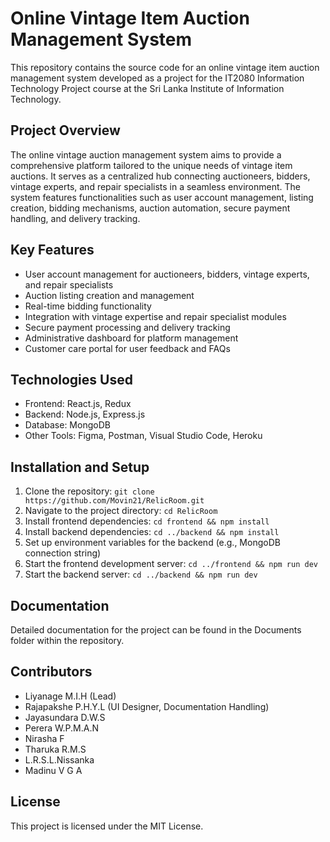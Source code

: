 # Online Vintage Item Auction Management System

This repository contains the source code for an online vintage item auction management system developed as a project for the IT2080 Information Technology Project course at the Sri Lanka Institute of Information Technology.

## Project Overview

The online vintage auction management system aims to provide a comprehensive platform tailored to the unique needs of vintage item auctions. It serves as a centralized hub connecting auctioneers, bidders, vintage experts, and repair specialists in a seamless environment. The system features functionalities such as user account management, listing creation, bidding mechanisms, auction automation, secure payment handling, and delivery tracking.

## Key Features

- User account management for auctioneers, bidders, vintage experts, and repair specialists
- Auction listing creation and management
- Real-time bidding functionality
- Integration with vintage expertise and repair specialist modules
- Secure payment processing and delivery tracking
- Administrative dashboard for platform management
- Customer care portal for user feedback and FAQs

## Technologies Used

- Frontend: React.js, Redux
- Backend: Node.js, Express.js
- Database: MongoDB
- Other Tools: Figma, Postman, Visual Studio Code, Heroku

## Installation and Setup

1. Clone the repository: `git clone https://github.com/Movin21/RelicRoom.git`
2. Navigate to the project directory: `cd RelicRoom`
3. Install frontend dependencies: `cd frontend && npm install`
4. Install backend dependencies: `cd ../backend && npm install`
5. Set up environment variables for the backend (e.g., MongoDB connection string)
6. Start the frontend development server: `cd ../frontend && npm run dev`
7. Start the backend server: `cd ../backend && npm run dev`

## Documentation

Detailed documentation for the project can be found in the Documents folder within the repository.

## Contributors

- Liyanage M.I.H (Lead) 
- Rajapakshe P.H.Y.L (UI Designer, Documentation Handling)
- Jayasundara D.W.S
- Perera W.P.M.A.N
- Nirasha F
- Tharuka R.M.S
- L.R.S.L.Nissanka
- Madinu V G A
  
## License

This project is licensed under the MIT License.
